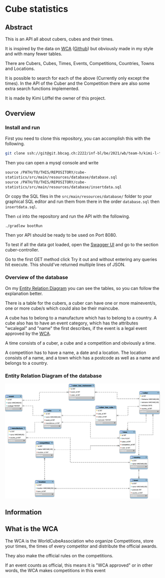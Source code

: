 # Cube statistics

## Abstract

This is an API all about cubers, cubes and their times.

It is inspired by the data on
[WCA](https://www.worldcubeassociation.org/)
([Github](https://github.com/thewca))
but obviously made in my style and with many fewer tables.

There are Cubers, Cubes, Times, Events, Competitions, Countries, Towns and Locations.

It is possible to search for each of the above
(Currently only except the times). In the API of the Cuber and the Competition
there are also some extra search functions implemented.

It is made by Kimi Löffel the owner of this project.


## Overview

### Install and run

First you need to clone this repository, you can accomplish this with the following.

```bash
git clone ssh://git@git.bbcag.ch:2222/inf-bl/be/2021/wb/team-h/kimi-l-ffel/cube-statistics.git
```

Then you can open a mysql console and write 

```mysql
source /PATH/TO/THIS/REPOSITORY/cube-statistics/src/main/resources/database/database.sql
source /PATH/TO/THIS/REPOSITORY/cube-statistics/src/main/resources/database/insertdata.sql
```

Or copy the SQL files in the `src/main/resources/database/` folder to your graphical
SQL editor and run them from there in the order `database.sql` then `insertdata.sql`.

Then `cd` into the repository and run the API with the following.

```bash
./gradlew bootRun
```

Then yor API should be ready to be used on Port 8080.

To test if all the data got loaded, open the [Swagger UI](127.0.0.1:8080/swagger-ui.html)
and go to the section cuber-controller.

Go to the first GET method click Try it out
and without entering any queries hit execute.
This should've returned multiple lines of JSON.

### Overview of the database

On my [Entity Relation Diagram](src/main/resources/database/ERD.svg)
you can see the tables, so you can follow the explanation better.

There is a table for the cubers, a cuber can have one or more mainevent/s,
one or more cube/s which could also be their maincube.

A cube has to belong to a manufacture which has to belong to a country.
A cube also has to have an event category, which has the attributes "wcalegal" and "name"
the first describes, if the event is a legal event approved by the 
[WCA](https://www.worldcubeassociation.org/).

A time consists of a cuber, a cube and a competition and obviously a time.

A competition has to have a name, a date and a location. The location consists of a name,
and a town
which has a postcode as well as a name and belongs to a country.

### Entity Relation Diagram of the database

<img src="src/main/resources/database/ERD.svg" alt="Entity Relation diagram">

## Information

## What is the WCA

The WCA is the WorldCubeAssociation who organize Competitions,
store your times, the times of every competitor and distribute the official awards.

They also make the official rules on the competitions.

If an event counts as official, this means it is "WCA approved" or in other words,
the WCA makes competitions in this event